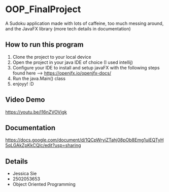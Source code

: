 # OOP_FinalProject
A Sudoku application made with lots of caffeine, too much messing around, and the JavaFX library (more tech details in documentation)

## How to run this program
1. Clone the project to your local device
2. Open the project in your java IDE of choice (I used intellij)
3. Configure your IDE to install and setup javaFX with the following steps found here --> https://openjfx.io/openjfx-docs/ 
4. Run the java.Main() class 
5. enjoyy! :D

## Video Demo
https://youtu.be/l16nZVOVjgk 

## Documentation
https://docs.google.com/document/d/1QCpWryiZTahj08pOb8Emg1uiEQTyH5qLGAkZpKkCQlc/edit?usp=sharing 

## Details 
* Jessica Sie 
* 2502053653
* Object Oriented Programming 
